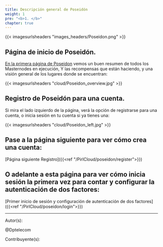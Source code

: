 ```yaml
---
title: Descripción general de Poseidón
weight: 1
pre: "<b>1. </b>"
chapter: true
---
```


{{< imagesurlsheaders "images_headers/Poseidon.png"  >}}



## Página de inicio de Poseidón.


[En la primera página de Poseidon](https://poseidon.pirl.io) vemos un buen resumen de todos los Masternodes en ejecución,
Y las recompensas que están haciendo,
y una visión general de los lugares donde se encuentran:


{{< imagesurlsheaders "cloud/Poseidon_overview.jpg"  >}}



## Registro de Poseidón para una cuenta.


Si mira el lado izquierdo de la página, verá la opción de registrarse para una cuenta,
o inicia sesión en tu cuenta si ya tienes una:



{{< imagesurlsheaders "cloud/Poseidon_left.jpg"  >}}



## Pase a la página siguiente para ver cómo crea una cuenta:


[Página siguiente Registro]({{<ref "/PirlCloud/poseidon/register">}})


## O adelante a esta página para ver cómo inicia sesión la primera vez para contar y configurar la autenticación de dos factores:


[Primer inicio de sesión y configuración de autenticación de dos factores]({{<ref "/PirlCloud/poseidon/login">}})



---
Autor(s):


@Dptelecom


Contribuyente(s):
